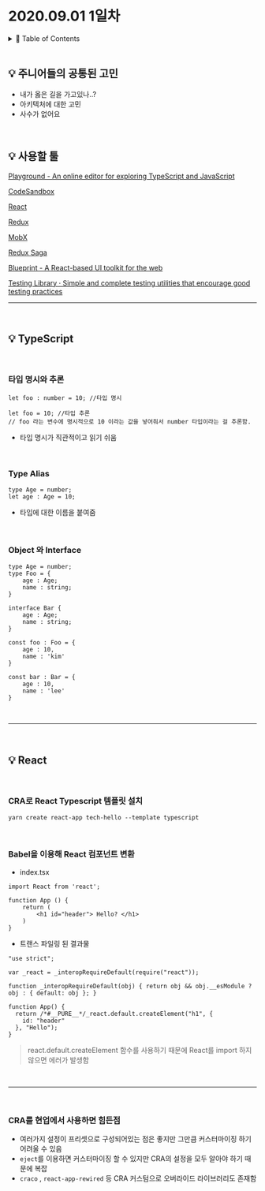 # 2020.09.01 1일차

<details><summary> 📌 Table of Contents</summary>

- 💡 [주니어들의 공통된 고민](#💡-주니어들의-공통된-고민)
- 💡 [사용할 툴](#💡-사용할-툴)
- 💡 [Typescript](#💡-typescript)
    - [타입 명시와 추론](#타입-명시와-추론)
    - [Type Alias](#type-alias)
    - [Object 와 Interface](#object-와-interface)
- 💡 [React](#💡-react)
    - [CRA로 React Typescript 템플릿 설치](#cra로-react-typescript-템플릿-설치)
    - [Babel을 이용해 React 컴포넌트 변환](#babel을-이용해-react-컴포넌트-변환)
    - [CRA를 현업에서 사용하면 힘든점](#cra를-현업에서-사용하면-힘든점)
</details>

<br>

## 💡 주니어들의 공통된 고민

- 내가 옳은 길을 가고있나..?
- 아키텍처에 대한 고민
- 사수가 없어요

<br>

## 💡 사용할 툴

[Playground - An online editor for exploring TypeScript and JavaScript](https://www.typescriptlang.org/play/)

[CodeSandbox](https://codesandbox.io/index2)

[React](https://reactjs.org/)

[Redux](https://redux.js.org/)

[MobX](https://mobx.js.org/README.html)

[Redux Saga](https://redux-saga.js.org/)

[Blueprint - A React-based UI toolkit for the web](https://blueprintjs.com/)

[Testing Library · Simple and complete testing utilities that encourage good testing practices](https://testing-library.com/)

---

<br>

## 💡 TypeScript

<br>

### 타입 명시와 추론

```tsx
let foo : number = 10; //타입 명시 

let foo = 10; //타입 추론   
// foo 라는 변수에 명시적으로 10 이라는 값을 넣어줘서 number 타입이라는 걸 추론함. 
```

- 타입 명시가 직관적이고 읽기 쉬움

<br>

### Type Alias

```tsx
type Age = number; 
let age : Age = 10; 
```

- 타입에 대한 이름을 붙여줌

<br>

### Object 와 Interface

```tsx
type Age = number; 
type Foo = {
	age : Age; 
	name : string; 
} 

interface Bar {
	age : Age;
	name : string; 
} 

const foo : Foo = {
	age : 10, 
	name : 'kim' 
} 

const bar : Bar = {
	age : 10, 
	name : 'lee' 
} 
```

<br>

---

<br>

## 💡 React
<br>

### CRA로 React Typescript 템플릿 설치

```tsx
yarn create react-app tech-hello --template typescript
```
<br>

### Babel을 이용해 React 컴포넌트 변환

- index.tsx

```tsx
import React from 'react';

function App () {
	return (
		<h1 id="header"> Hello? </h1>
	)
}
```

- 트랜스 파일링 된 결과물

```tsx
"use strict";

var _react = _interopRequireDefault(require("react"));

function _interopRequireDefault(obj) { return obj && obj.__esModule ? obj : { default: obj }; }

function App() {
  return /*#__PURE__*/_react.default.createElement("h1", {
    id: "header"
  }, "Hello");
}
```

> react.default.createElement 함수를 사용하기 때문에 React를 import 하지 않으면 에러가 발생함

<br>

---

<br>

### CRA를 현업에서 사용하면 힘든점

- 여러가지 설정이 프리셋으로 구성되어있는 점은 좋지만 그만큼 커스터마이징 하기 어려울 수 있음
- `eject`를 이용하면 커스터마이징 할 수 있지만  CRA의 설정을 모두 알아야 하기 때문에 복잡
- `craco` , `react-app-rewired` 등 CRA 커스텀으로 오버라이드 라이브러리도 존재함